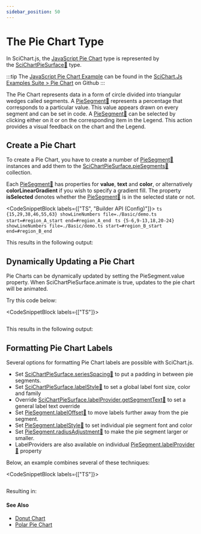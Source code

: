 ```yaml
---
sidebar_position: 50
---
```


# The Pie Chart Type

In SciChart.js, the [JavaScript Pie Chart](https://scichart.com/demo/javascript-pie-chart) type is represented by the [SciChartPieSurface:blue_book:](https://www.scichart.com/documentation/js/current/typedoc/classes/scichartpiesurface.html) type.

:::tip
The [JavaScript Pie Chart Example](https://scichart.com/demo/javascript-pie-chart) can be found in the [SciChart.Js Examples Suite > Pie Chart](https://github.com/ABTSoftware/SciChart.JS.Examples/tree/master/Examples/src/components/Examples/Charts2D/BasicChartTypes/PieChart) on Github
:::

<ChartFromSciChartDemo 
    src="https://www.scichart.com/demo/iframe/pie-chart" 
    title="Pie Chart" 
/>

The Pie Chart represents data in a form of circle divided into triangular wedges called segments. A [PieSegment:blue_book:](https://www.scichart.com/documentation/js/current/typedoc/classes/piesegment.html) represents a percentage that corresponds to a particular value. This value appears drawn on every segment and can be set in code. A [PieSegment:blue_book:](https://www.scichart.com/documentation/js/current/typedoc/classes/piesegment.html) can be selected by clicking either on it or on the corresponding item in the Legend. This action provides a visual feedback on the chart and the Legend.

Create a Pie Chart
------------------

To create a Pie Chart, you have to create a number of [PieSegment:blue_book:](https://www.scichart.com/documentation/js/current/typedoc/classes/piesegment.html) instances and add them to the [SciChartPieSurface.pieSegments:blue_book:](https://www.scichart.com/documentation/js/current/typedoc/classes/scichartpiesurface.html#piesegments) collection.

Each [PieSegment:blue_book:](https://www.scichart.com/documentation/js/current/typedoc/classes/piesegment.html) has properties for **value**, **text** and **color**, or alternatively **colorLinearGradient** if you wish to specify a gradient fill. The property **isSelected** denotes whether the [PieSegment:blue_book:](https://www.scichart.com/documentation/js/current/typedoc/classes/piesegment.html) is in the selected state or not.

<CodeSnippetBlock labels={["TS", "Builder API (Config)"]}>
    ```ts {15,29,38,46,55,63} showLineNumbers file=./Basic/demo.ts start=#region_A_start end=#region_A_end
    ```
    ```ts {5-6,9-13,18,20-24} showLineNumbers file=./Basic/demo.ts start=#region_B_start end=#region_B_end
    ```
</CodeSnippetBlock>

This results in the following output: 

<LiveDocSnippet name="./Basic/demo" />

Dynamically Updating a Pie Chart
--------------------------------

Pie Charts can be dynamically updated by setting the PieSegment.value property. When SciChartPieSurface.animate is true, updates to the pie chart will be animated.

Try this code below:

<CodeSnippetBlock labels={["TS"]}>
```ts {5,6,32-38,40} showLineNumbers file=./DynamicUpdates/demo.ts start=#region_A_start end=#region_A_end
```
</CodeSnippetBlock>

This results in the following output:

<LiveDocSnippet name="./DynamicUpdates/demo" />

Formatting Pie Chart Labels
---------------------------

Several options for formatting Pie Chart labels are possible with SciChart.js.

*   Set [SciChartPieSurface.seriesSpacing:blue_book:](https://www.scichart.com/documentation/js/current/typedoc/classes/scichartpiesurface.html#seriesspacing) to put a padding in between pie segments.
*   Set [SciChartPieSurface.labelStyle:blue_book:](https://www.scichart.com/documentation/js/current/typedoc/classes/scichartpiesurface.html#labelstyle) to set a global label font size, color and family
*   Override [SciChartPieSurface.labelProvider.getSegmentText:blue_book:](https://www.scichart.com/documentation/js/current/typedoc/classes/scichartpiesurface.html#labelprovider) to set a general label text override
*   Set [PieSegment.labelOffset:blue_book:](https://www.scichart.com/documentation/js/current/typedoc/classes/piesegment.html#labeloffset) to move labels further away from the pie segment.
*   Set [PieSegment.labelStyle:blue_book:](https://www.scichart.com/documentation/js/current/typedoc/classes/piesegment.html#labelstyle) to set individual pie segment font and color
*   Set [PieSegment.radiusAdjustment:blue_book:](https://www.scichart.com/documentation/js/current/typedoc/classes/piesegment.html#radiusadjustment) to make the pie segment larger or smaller.
*   LabelProviders are also available on individual [PieSegment.labelProvider:blue_book:](https://www.scichart.com/documentation/js/current/typedoc/classes/piesegment.html#labelprovider) property

Below, an example combines several of these techniques:

<CodeSnippetBlock labels={["TS"]}>
```ts {5,10,13,16-19,25-26,29,36-37,47-49,58} showLineNumbers file=./FormatOptions/demo.ts start=#region_A_start end=#region_A_end
```
</CodeSnippetBlock>

Resulting in:

<LiveDocSnippet name="./FormatOptions/demo" />

#### See Also

* [Donut Chart](/2d-charts/chart-types/donut-chart-type)
* [Polar Pie Chart](/2d-charts/chart-types/polar-pie-chart)